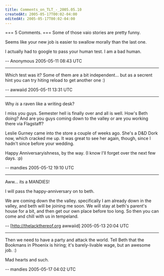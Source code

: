 ```yaml
---
title: Comments_on_TLT_-_2005.05.10
createdAt: 2005-05-17T00:02-04:00
editedAt: 2005-05-17T00:02-04:00
---
```


=== 5 Comments. ===
Some of those vaio stories are pretty funny.

Seems like your new job is easier to swallow morally than the last one.

I actually had to google to pass your human test.  I am a bad human.

-- Anonymous 2005-05-11 08:43 UTC


----

Which test was it? Some of them are a bit independent... but as a secrent hint you can try hiting reload to get another one :)

-- awwaiid 2005-05-11 13:31 UTC


----

Why <em>is</em> a raven like a writing desk?

I miss you guys. Semester hell is finally over and all is well. How's Beth doing? And are you guys coming down to the valley or are you working there via Flagstaff?

Leslie Gurney came into the store a couple of weeks ago. She's a D&D Dork now, which cracked me up. It was great to see her again, though, since I hadn't since before your wedding.

Happy Anniversaryishness, by the way. (I know I'll forget over the next few days. :p)

-- mandies 2005-05-12 19:10 UTC


----

Aww... its a MANDIES!

I will pass the happy-anniversary on to beth.

We are coming down the the valley. specifically I am already down in the valley, and beth will be joining me soon. We will stay at beth's parent's house for a bit, and then get our own place before too long. So then you can come and chill with us in tempeland.

-- [http://thelackthereof.org awwaiid] 2005-05-13 20:04 UTC


----

Then we need to have a party and attack the world. Tell Beth that the Bookmans in Phoenix is hiring; it's barely-livable wage, but an awesome job. :)

Mad hearts and such.

-- mandies 2005-05-17 04:02 UTC


